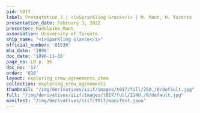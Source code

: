 ```yaml
---
pid: t017
label: Presentation 3 | <i>Sprarkling Grace</i> | M. Mant, U. Toronto | 17
presentation_date: February 3, 2022
presenter: Madeleine Mant
association: University of Toronto
ship_name: "<i>Sparkling Glance</i>"
official_number: '81538'
mha_date: '1896'
doc_date: '1896-11-16'
page_no: LB p. 16
doc_no: '17'
order: '016'
layout: exploring_crew_agreements_item
collection: exploring_crew_agreements
thumbnail: "/img/derivatives/iiif/images/t017/full/250,/0/default.jpg"
full: "/img/derivatives/iiif/images/t017/full/1140,/0/default.jpg"
manifest: "/img/derivatives/iiif/t017/manifest.json"
---
```

